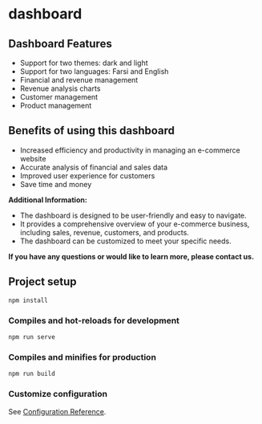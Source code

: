# dashboard

## Dashboard Features

* Support for two themes: dark and light
* Support for two languages: Farsi and English
* Financial and revenue management
* Revenue analysis charts
* Customer management
* Product management

## Benefits of using this dashboard

* Increased efficiency and productivity in managing an e-commerce website
* Accurate analysis of financial and sales data
* Improved user experience for customers
* Save time and money

**Additional Information:**

* The dashboard is designed to be user-friendly and easy to navigate.
* It provides a comprehensive overview of your e-commerce business, including sales, revenue, customers, and products.
* The dashboard can be customized to meet your specific needs.

**If you have any questions or would like to learn more, please contact us.**

## Project setup
```
npm install
```

### Compiles and hot-reloads for development
```
npm run serve
```

### Compiles and minifies for production
```
npm run build
```

### Customize configuration
See [Configuration Reference](https://cli.vuejs.org/config/).

